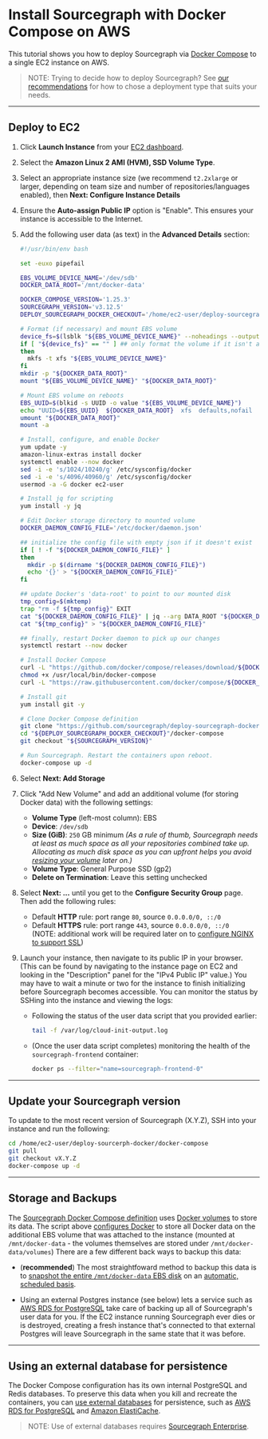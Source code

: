 # Install Sourcegraph with Docker Compose on AWS

This tutorial shows you how to deploy Sourcegraph via [Docker Compose](https://docs.docker.com/compose/) to a single EC2 instance on AWS.

> NOTE: Trying to decide how to deploy Sourcegraph? See [our recommendations](../index.md) for how to chose a deployment type that suits your needs.

---

## Deploy to EC2

1. Click **Launch Instance** from your [EC2 dashboard](https://console.aws.amazon.com/ec2/v2/home).
1. Select the **Amazon Linux 2 AMI (HVM), SSD Volume Type**.
1. Select an appropriate instance size (we recommend `t2.2xlarge` or larger, depending on team size and number of repositories/languages enabled), then **Next: Configure Instance Details**
1. Ensure the **Auto-assign Public IP** option is "Enable". This ensures your instance is accessible to the Internet.
1. Add the following user data (as text) in the **Advanced Details** section:

    ```bash
    #!/usr/bin/env bash

    set -euxo pipefail

    EBS_VOLUME_DEVICE_NAME='/dev/sdb'
    DOCKER_DATA_ROOT='/mnt/docker-data'

    DOCKER_COMPOSE_VERSION='1.25.3'
    SOURCEGRAPH_VERSION='v3.12.5'
    DEPLOY_SOURCEGRAPH_DOCKER_CHECKOUT='/home/ec2-user/deploy-sourcegraph-docker'

    # Format (if necessary) and mount EBS volume
    device_fs=$(lsblk "${EBS_VOLUME_DEVICE_NAME}" --noheadings --output fsType)
    if [ "${device_fs}" == "" ] ## only format the volume if it isn't already formatted
    then
      mkfs -t xfs "${EBS_VOLUME_DEVICE_NAME}"
    fi
    mkdir -p "${DOCKER_DATA_ROOT}"
    mount "${EBS_VOLUME_DEVICE_NAME}" "${DOCKER_DATA_ROOT}"

    # Mount EBS volume on reboots
    EBS_UUID=$(blkid -s UUID -o value "${EBS_VOLUME_DEVICE_NAME}")
    echo "UUID=${EBS_UUID}  ${DOCKER_DATA_ROOT}  xfs  defaults,nofail  0  2" >> '/etc/fstab'
    umount "${DOCKER_DATA_ROOT}"
    mount -a

    # Install, configure, and enable Docker
    yum update -y
    amazon-linux-extras install docker
    systemctl enable --now docker
    sed -i -e 's/1024/10240/g' /etc/sysconfig/docker
    sed -i -e 's/4096/40960/g' /etc/sysconfig/docker
    usermod -a -G docker ec2-user

    # Install jq for scripting
    yum install -y jq

    # Edit Docker storage directory to mounted volume
    DOCKER_DAEMON_CONFIG_FILE='/etc/docker/daemon.json'

    ## initialize the config file with empty json if it doesn't exist
    if [ ! -f "${DOCKER_DAEMON_CONFIG_FILE}" ]
    then
      mkdir -p $(dirname "${DOCKER_DAEMON_CONFIG_FILE}")
      echo '{}' > "${DOCKER_DAEMON_CONFIG_FILE}"
    fi

    ## update Docker's 'data-root' to point to our mounted disk
    tmp_config=$(mktemp)
    trap "rm -f ${tmp_config}" EXIT
    cat "${DOCKER_DAEMON_CONFIG_FILE}" | jq --arg DATA_ROOT "${DOCKER_DATA_ROOT}" '.["data-root"]=$DATA_ROOT' > "${tmp_config}"
    cat "${tmp_config}" > "${DOCKER_DAEMON_CONFIG_FILE}"

    ## finally, restart Docker daemon to pick up our changes
    systemctl restart --now docker

    # Install Docker Compose
    curl -L "https://github.com/docker/compose/releases/download/${DOCKER_COMPOSE_VERSION}/docker-compose-$(uname -s)-$(uname -m)" -o /usr/local/bin/docker-compose
    chmod +x /usr/local/bin/docker-compose
    curl -L "https://raw.githubusercontent.com/docker/compose/${DOCKER_COMPOSE_VERSION}/contrib/completion/bash/docker-compose" -o /etc/bash_completion.d/docker-compose

    # Install git
    yum install git -y

    # Clone Docker Compose definition
    git clone "https://github.com/sourcegraph/deploy-sourcegraph-docker.git" "${DEPLOY_SOURCEGRAPH_DOCKER_CHECKOUT}"
    cd "${DEPLOY_SOURCEGRAPH_DOCKER_CHECKOUT}"/docker-compose
    git checkout "${SOURCEGRAPH_VERSION}"

    # Run Sourcegraph. Restart the containers upon reboot.
    docker-compose up -d
    ```

1. Select **Next: Add Storage**
1. Click "Add New Volume" and add an additional volume (for storing Docker data) with the following settings:
    * **Volume Type** (left-most column): EBS
    * **Device**: `/dev/sdb`
    * **Size (GiB)**: `250` GB minimum *(As a rule of thumb, Sourcegraph needs at least as much space as all your repositories combined take up. Allocating as much disk space as you can upfront helps you avoid [resizing your volume](https://aws.amazon.com/premiumsupport/knowledge-center/expand-root-ebs-linux/) later on.)*
    * **Volume Type**: General Purpose SSD (gp2)
    * **Delete on Termination**: Leave this setting unchecked

1. Select **Next: ...** until you get to the **Configure Security Group** page. Then add the following rules:

    * Default **HTTP** rule: port range `80`, source `0.0.0.0/0, ::/0`
    * Default **HTTPS** rule: port range `443`, source `0.0.0.0/0, ::/0`<br>(NOTE: additional work will be required later on to [configure NGINX to support SSL](../../../admin/nginx.md#nginx-ssl-https-configuration))

1. Launch your instance, then navigate to its public IP in your browser. (This can be found by navigating to the instance page on EC2 and looking in the "Description" panel for the "IPv4 Public IP" value.) You may have to wait a minute or two for the instance to finish initializing before Sourcegraph becomes accessible. You can monitor the status by SSHing into the instance and viewing the logs:

    * Following the status of the user data script that you provided earlier:

      ```bash
      tail -f /var/log/cloud-init-output.log
      ```

    * (Once the user data script completes) monitoring the health of the `sourcegraph-frontend` container:

      ```bash
      docker ps --filter="name=sourcegraph-frontend-0"
      ```

---

## Update your Sourcegraph version

To update to the most recent version of Sourcegraph (X.Y.Z), SSH into your instance and run the following:

```bash
cd /home/ec2-user/deploy-sourcerph-docker/docker-compose
git pull
git checkout vX.Y.Z
docker-compose up -d
```

---

## Storage and Backups

The [Sourcegraph Docker Compose definition](https://github.com/sourcegraph/deploy-sourcegraph-docker/blob/master/docker-compose/docker-compose.yaml) uses [Docker volumes](https://docs.docker.com/storage/volumes/) to store its data. The script above [configures Docker](https://docs.docker.com/engine/reference/commandline/dockerd/#daemon-configuration-file) to store all Docker data on the additional EBS volume that was attached to the instance (mounted at `/mnt/docker-data` - the volumes themselves are stored under `/mnt/docker-data/volumes`) There are a few different back ways to backup this data:

* (**recommended**) The most straightfoward method to backup this data is to [snapshot the entire `/mnt/docker-data` EBS disk](https://docs.aws.amazon.com/AWSEC2/latest/UserGuide/ebs-creating-snapshot.html) on an [automatic, scheduled basis](https://docs.aws.amazon.com/AWSEC2/latest/UserGuide/snapshot-lifecycle.html).

* Using an external Postgres instance (see below) lets a service such as [AWS RDS for PostgreSQL](https://aws.amazon.com/rds/) take care of backing up all of Sourcegraph's user data for you. If the EC2 instance running Sourcegraph ever dies or is destroyed, creating a fresh instance that's connected to that external Postgres will leave Sourcegraph in the same state that it was before.

---

## Using an external database for persistence

The Docker Compose configuration has its own internal PostgreSQL and Redis databases. To preserve this data when you kill and recreate the containers, you can [use external databases](../../external_database.md) for persistence, such as [AWS RDS for PostgreSQL](https://aws.amazon.com/rds/) and [Amazon ElastiCache](https://aws.amazon.com/elasticache/redis/).

> NOTE: Use of external databases requires [Sourcegraph Enterprise](https://about.sourcegraph.com/pricing).
